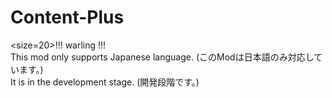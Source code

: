 # Content-Plus
<size=20>!!! warling !!!<br>
This mod only supports Japanese language. (このModは日本語のみ対応しています。)<br>
It is in the development stage. (開発段階です。)
